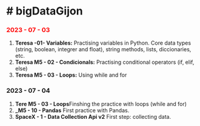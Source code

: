 <h1 ># bigDataGijon</h1>
<h3 style="color:red;">2023 - 07 - 03</h3>
<ol>
  <li><strong >Teresa -01- Variables:</strong>
    Practising variables in Python. Core data types (string, boolean, integrer and float), string methods, lists, diccionaries, etc.</li>
 <li><strong >Teresa M5 - 02 - Condicionals:</strong>
     Practising conditional operators (if, elif, else)</li>
 <li><strong >Teresa M5 - 03 - Loops:</strong>
      Using while and for</li>
</ol>
<h3>2023 - 07 - 04</h3>
<ol>
  <li><strong >Tere M5 - 03 - Loops</strong>Finshing the practice with loops (while and for)</li>
  <li><strong >_M5 - 10 - Pandas</strong> First practice with Pandas. </li>
  <li><strong >SpaceX - 1 - Data Collection Api v2</strong> First step: collecting data.</li>


  
</ol>

